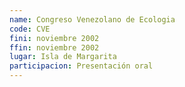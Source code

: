```yaml
---
name: Congreso Venezolano de Ecologia
code: CVE
fini: noviembre 2002
ffin: noviembre 2002
lugar: Isla de Margarita
participacion: Presentación oral
---
```

